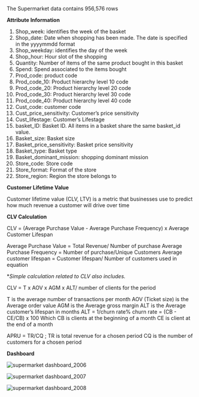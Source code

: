 The Supermarket data contains 956,576 rows 

**Attribute Information**
1. Shop_week: identifies the week of the basket 
2. Shop_date: Date when shopping has been made. The date is specified in the yyyymmdd format
3. Shop_weekday: identifies the day of the week
4. Shop_hour: Hour slot of the shopping
5. Quantity: Number of items of the same product bought in this basket
6. Spend: Spend associated to the items bought
7. Prod_code: product code
8. Prod_code_10: Product hierarchy level 10 code
9. Prod_code_20: Product hierarchy level 20 code
10. Prod_code_30: Product hierarchy level 30 code
11. Prod_code_40: Product hierarchy level 40 code
12. Cust_code: customer code
13. Cust_price_sensitivity: Customer’s price sensitivity
14. Cust_lifestage: Customer’s Lifestage
15. basket_ID: Basket ID. All items in a basket share the same basket_id value.
16. Basket_size: Basket size
17. Basket_price_sensitivity: Basket price sensitivity
18. Basket_type: Basket type
19. Basket_dominant_mission: shopping dominant mission
20. Store_code: Store code
21. Store_format: Format of the store
22. Store_region: Region the store belongs to

**Customer Lifetime Value**

Customer lifetime value (CLV, LTV) is a metric that businesses use to predict how much revenue a customer will drive over time

**CLV Calculation**

CLV = (Average Purchase Value - Average Purchase Frequency) x Average Customer Lifespan

Average Purchase Value = Total Revenue/ Number of purchase
Average Purchase Frequency = Number of purchase/Unique Customers
Average customer lifespan = Customer lifespan/ Number of customers used in equation

**Simple calculation related to CLV also includes.*

CLV = T x AOV x AGM x ALT/ number of clients for the period

T is the average number of transactions per month
AOV (Ticket size) is the Average order value
AGM is the Average gross margin
ALT is the Average customer’s lifespan in months 
ALT = 1/churn rate%
churn rate = (CB - CE/CB) x 100
  Which CB is clients at the beginning of a month 
  CE is client at the end of a month

APRU = TR/CQ ; 
TR is total revenue for a chosen period
CQ is the number of customers for a chosen period

**Dashboard**

![supermarket dashboard_2006](https://user-images.githubusercontent.com/96098785/146214723-78bd8239-f2c4-4cb3-8ded-45443013c769.PNG)

![supermarket dashboard_2007](https://user-images.githubusercontent.com/96098785/146214840-c1301068-7bf0-4ad6-8ff6-6c1454c3db99.PNG)

![supermarket dashboard_2008](https://user-images.githubusercontent.com/96098785/146214844-caaf2328-d567-4cc9-a732-b41cc2ab904c.PNG)
